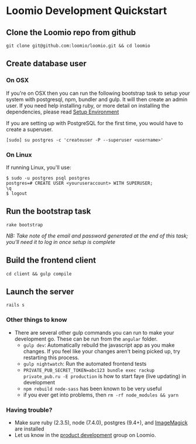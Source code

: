 # Loomio Development Quickstart

## Clone the Loomio repo from github
```
git clone git@github.com:loomio/loomio.git && cd loomio
```

## Create database user

### On OSX
If you're on OSX then you can run the following bootstrap task to setup your system with postgresql, npm, bundler and gulp. It will then create an admin user. If you need help installing ruby, or more detail on installing the dependencies, please read [Setup Environment](setup_environment.md)

If you are setting up with PostgreSQL for the first time, you would have to create a superuser.

```
[sudo] su postgres -c 'createuser -P --superuser <username>'
```
### On Linux
If running Linux, you'll use:
```
$ sudo -u postgres psql postgres
postgres=# CREATE USER <youruseraccount> WITH SUPERUSER;
\q
$ logout
```

## Run the bootstrap task
```
rake bootstrap
```

_NB: Take note of the email and password generated at the end of this task; you'll need it to log in once setup is complete_

## Build the frontend client
```
cd client && gulp compile
```
## Launch the server
```
rails s
```

### Other things to know
- There are several other gulp commands you can run to make your development go. These can be run from the `angular` folder.
  - `gulp dev`: Automatically rebuild the javascript app as you make changes. If you feel like your changes aren't being picked up, try restarting this process.
  - `gulp nightwatch`: Run the automated frontend tests
  - `PRIVATE_PUB_SECRET_TOKEN=abc123 bundle exec rackup private_pub.ru -E production` is how to start faye (live updating) in development
  - `npm rebuild node-sass` has been known to be very useful
  - if you ever get into problems, then `rm -rf node_modules && yarn`

### Having trouble?

- Make sure ruby (2.3.5), node (7.4.0), postgres (9.4+), and [ImageMagick](http://stackoverflow.com/questions/3704919/installing-rmagick-on-ubuntu) are installed
- Let us know in the [product development](https://www.loomio.org/g/GN7EFQTK/loomio-community-product-development) group on Loomio.
